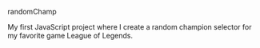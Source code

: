 randomChamp

My first JavaScript project where I create a random champion selector for my favorite game League of Legends.
